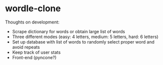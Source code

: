 # wordle-clone

Thoughts on development:

* Scrape dictionary for words or obtain large list of words
* Three different modes (easy: 4 letters, medium: 5 letters, hard: 6 letters)
* Set up database with list of words to randomly select proper word and avoid repeats
* Keep track of user stats
* Front-end (pyncone?)
